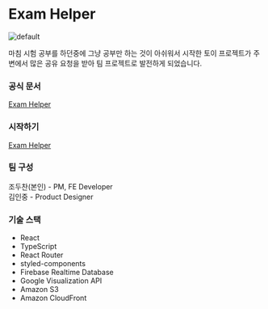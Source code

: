 # Exam Helper

![default](https://github.com/jo-duchan/exam-helper/assets/79234094/a58a2580-5ea5-4b66-96ac-141241edc14a)

마침 시험 공부를 하던중에 그냥 공부만 하는 것이 아쉬워서 시작한 토이 프로젝트가 주변에서 많은 공유 요청을 받아 팀 프로젝트로 발전하게 되었습니다.

### 공식 문서

[Exam Helper](https://exam-helper.notion.site/Exam-Helper-10-d437612b838042a89e0bea1a7c22e066?pvs=4)

### 시작하기
[Exam Helper](https://exam-helper-dc8a2.web.app/)

### 팀 구성

조두찬(본인) - PM, FE Developer   
김인중 - Product Designer

### 기술 스택

* React
* TypeScript
* React Router
* styled-components
* Firebase Realtime Database
* Google Visualization API
* Amazon S3
* Amazon CloudFront
